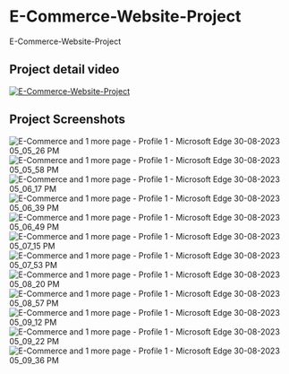 # E-Commerce-Website-Project
E-Commerce-Website-Project 

## Project detail video

[![E-Commerce-Website-Project](https://github.com/Mukesh-Kumawat-0o/E-Commerce-Website-Project/assets/121726509/17ebadab-91ad-4c54-ab6e-608ab5537d68)](https://www.youtube.com/watch?v=NZbNuAWA_VM&t=30s)

## Project Screenshots
![E-Commerce and 1 more page - Profile 1 - Microsoft​ Edge 30-08-2023 05_05_26 PM](https://github.com/Mukesh-Kumawat-0o/E-Commerce-Website-Project/assets/121726509/17ebadab-91ad-4c54-ab6e-608ab5537d68)
![E-Commerce and 1 more page - Profile 1 - Microsoft​ Edge 30-08-2023 05_05_58 PM](https://github.com/Mukesh-Kumawat-0o/E-Commerce-Website-Project/assets/121726509/f9b2c11c-c175-42b7-9928-d5838256382f)
![E-Commerce and 1 more page - Profile 1 - Microsoft​ Edge 30-08-2023 05_06_17 PM](https://github.com/Mukesh-Kumawat-0o/E-Commerce-Website-Project/assets/121726509/4f078032-d667-43d7-8a87-28401f563ae4)
![E-Commerce and 1 more page - Profile 1 - Microsoft​ Edge 30-08-2023 05_06_39 PM](https://github.com/Mukesh-Kumawat-0o/E-Commerce-Website-Project/assets/121726509/70df9d78-bb30-4cc1-9ea2-d6ae3aee021b)
![E-Commerce and 1 more page - Profile 1 - Microsoft​ Edge 30-08-2023 05_06_49 PM](https://github.com/Mukesh-Kumawat-0o/E-Commerce-Website-Project/assets/121726509/5b467f2a-6c5b-4f9c-9c72-64deeaa4ed09)
![E-Commerce and 1 more page - Profile 1 - Microsoft​ Edge 30-08-2023 05_07_15 PM](https://github.com/Mukesh-Kumawat-0o/E-Commerce-Website-Project/assets/121726509/2839bfa1-89be-491f-b26d-9f0683e52e69)
![E-Commerce and 1 more page - Profile 1 - Microsoft​ Edge 30-08-2023 05_07_53 PM](https://github.com/Mukesh-Kumawat-0o/E-Commerce-Website-Project/assets/121726509/feff733d-2357-419f-bc07-9ceab7bb0c64)
![E-Commerce and 1 more page - Profile 1 - Microsoft​ Edge 30-08-2023 05_08_20 PM](https://github.com/Mukesh-Kumawat-0o/E-Commerce-Website-Project/assets/121726509/2bba3430-d2d4-481d-a928-4e24c359dab5)
![E-Commerce and 1 more page - Profile 1 - Microsoft​ Edge 30-08-2023 05_08_57 PM](https://github.com/Mukesh-Kumawat-0o/E-Commerce-Website-Project/assets/121726509/8506edd7-4c45-4747-bb99-2efd48d9f09f)
![E-Commerce and 1 more page - Profile 1 - Microsoft​ Edge 30-08-2023 05_09_12 PM](https://github.com/Mukesh-Kumawat-0o/E-Commerce-Website-Project/assets/121726509/56a96ec8-bc65-46cc-a85f-b68b4250b6a2)
![E-Commerce and 1 more page - Profile 1 - Microsoft​ Edge 30-08-2023 05_09_22 PM](https://github.com/Mukesh-Kumawat-0o/E-Commerce-Website-Project/assets/121726509/b19b12a1-c6f5-4b53-8e71-e6e90b0999be)
![E-Commerce and 1 more page - Profile 1 - Microsoft​ Edge 30-08-2023 05_09_36 PM](https://github.com/Mukesh-Kumawat-0o/E-Commerce-Website-Project/assets/121726509/4665e84d-78d3-4954-bc19-6ec9c02ac52e)

